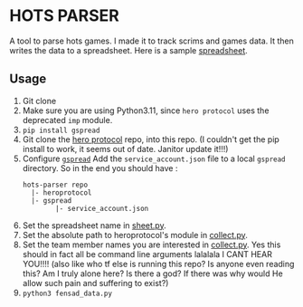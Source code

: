 # HOTS PARSER
A tool to parse hots games. I made it to track scrims and games data. It then writes the data to a spreadsheet. Here is a sample [spreadsheet](https://docs.google.com/spreadsheets/d/1peqLDPnbXkSGZIvb6IB_JugES4hhzscq6X8SD2uTpyQ/edit?usp=sharing).

## Usage
1. Git clone
2. Make sure you are using Python3.11, since `hero protocol` uses the deprecated `imp` module.
3. `pip install gspread`
4. Git clone the [hero protocol](https://github.com/Blizzard/heroprotocol) repo, into this repo. (I couldn't get the pip install to work, it seems out of date. Janitor update it!!!)
5. Configure [`gspread`](https://docs.gspread.org/en/latest/oauth2.html)
   Add the `service_account.json` file to a local `gspread` directory.
   So in the end you should have :
   ```
   hots-parser repo
     |- heroprotocol
     |- gspread
           |- service_account.json
   ```
6. Set the spreadsheet name in [sheet.py](https://github.com/LeoOuyang24/hots-parser/blob/9f8621b8e4fca8ede5228904a177a4a0f1accb91/sheets.py#L15).
7. Set the absolute path to heroprotocol's module in [collect.py](https://github.com/LeoOuyang24/hots-parser/blob/9f8621b8e4fca8ede5228904a177a4a0f1accb91/collect.py#L12).
8. Set the team member names you are interested in [collect.py](https://github.com/LeoOuyang24/hots-parser/blob/9f8621b8e4fca8ede5228904a177a4a0f1accb91/collect.py#L21).
   Yes this should in fact all be command line arguments lalalala I CANT HEAR YOU!!!! (also like who tf else is running this repo? Is anyone even reading this? Am I truly alone here? Is there a god? If there was why would He allow such pain and suffering to exist?)
9. `python3 fensad_data.py`
   
